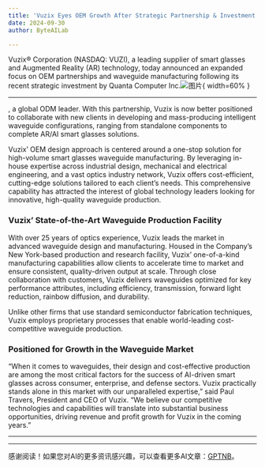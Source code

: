 ```yaml
---
title: 'Vuzix Eyes OEM Growth After Strategic Partnership & Investment'
date: 2024-09-30
author: ByteAILab

---
```


Vuzix® Corporation (NASDAQ: VUZI), a leading supplier of smart glasses and Augmented Reality (AR) technology, today announced an expanded focus on OEM partnerships and waveguide manufacturing following its recent strategic investment by Quanta Computer Inc.![图片](https://ai-techpark.com/wp-content/uploads/2024/09/Vuzix-Eyes-960x540.jpg){ width=60% }

---
, a global ODM leader. With this partnership, Vuzix is now better positioned to collaborate with new clients in developing and mass-producing intelligent waveguide configurations, ranging from standalone components to complete AR/AI smart glasses solutions.

Vuzix’ OEM design approach is centered around a one-stop solution for high-volume smart glasses waveguide manufacturing. By leveraging in-house expertise across industrial design, mechanical and electrical engineering, and a vast optics industry network, Vuzix offers cost-efficient, cutting-edge solutions tailored to each client’s needs. This comprehensive capability has attracted the interest of global technology leaders looking for innovative, high-quality waveguide production.

### Vuzix’ State-of-the-Art Waveguide Production Facility

With over 25 years of optics experience, Vuzix leads the market in advanced waveguide design and manufacturing. Housed in the Company’s New York-based production and research facility, Vuzix’ one-of-a-kind manufacturing capabilities allow clients to accelerate time to market and ensure consistent, quality-driven output at scale. Through close collaboration with customers, Vuzix delivers waveguides optimized for key performance attributes, including efficiency, transmission, forward light reduction, rainbow diffusion, and durability.

Unlike other firms that use standard semiconductor fabrication techniques, Vuzix employs proprietary processes that enable world-leading cost-competitive waveguide production.

### Positioned for Growth in the Waveguide Market

“When it comes to waveguides, their design and cost-effective production are among the most critical factors for the success of AI-driven smart glasses across consumer, enterprise, and defense sectors. Vuzix practically stands alone in this market with our unparalleled expertise,” said Paul Travers, President and CEO of Vuzix. “We believe our competitive technologies and capabilities will translate into substantial business opportunities, driving revenue and profit growth for Vuzix in the coming years.”


---
---
感谢阅读！如果您对AI的更多资讯感兴趣，可以查看更多AI文章：[GPTNB](https://gptnb.com)。